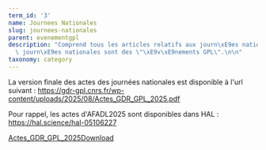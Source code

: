 ```yaml
---
term_id: '3'
name: Journees Nationales
slug: journees-nationales
parent: evenementgpl
description: "Comprend tous les articles relatifs aux journ\xE9es nationales. Les\
  \ journ\xE9es nationales sont des \"\xE9v\xE9nements GPL\".\n\n"
taxonomy: category
---
```


La version finale des actes des journées nationales est disponible à l'url suivant : <https://gdr-gpl.cnrs.fr/wp-content/uploads/2025/08/Actes_GDR_GPL_2025.pdf>

Pour rappel, les actes d'AFADL2025 sont disponibles dans HAL : <https://hal.science/hal-05106227>

[Actes_GDR_GPL_2025](https://gdr-gpl.cnrs.fr/wp-content/uploads/2025/08/Actes_GDR_GPL_2025.pdf)[Download](https://gdr-gpl.cnrs.fr/wp-content/uploads/2025/08/Actes_GDR_GPL_2025.pdf)
